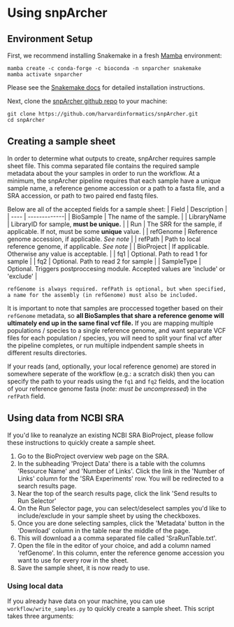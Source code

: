 # Using snpArcher
## Environment Setup
First, we recommend installing Snakemake in a fresh [Mamba](https://github.com/mamba-org/mamba) environment:
```
mamba create -c conda-forge -c bioconda -n snparcher snakemake
mamba activate snparcher
```
Please see the [Snakemake docs](https://snakemake.readthedocs.io/en/stable/getting_started/installation.html) for detailed installation instructions.

Next, clone the [snpArcher github repo](https://github.com/harvardinformatics/snpArcher) to your machine:
```
git clone https://github.com/harvardinformatics/snpArcher.git
cd snpArcher
```

## Creating a sample sheet
In order to determine what outputs to create, snpArcher requires sample sheet file. This comma separated file contains the required sample metadata about the your samples in order to run the workflow. At a minimum, the snpArcher pipeline requires that each sample have a unique sample name, a reference genome accession or a path to a fasta file, and a SRA accession, or path to two paired end fastq files. 

Below are all of the accepted fields for a sample sheet:
| Field | Description |
| ---- | -------------|
| BioSample | The name of the sample. |
| LibraryName | LibraryID for sample, **must be unique.** |
| Run | The SRR for the sample, if applicable. If not, must be some **unique** value. |
| refGenome | Reference genome accession, if applicable. *See note* |
| refPath | Path to local reference genome, if applicable. *See note* |
| BioProject | If applicable. Otherwise any value is acceptable. |
| fq1 | Optional. Path to read 1 for sample |
| fq2 | Optional. Path to read 2 for sample |
| SampleType | Optional. Triggers postproccesing module. Accepted values are 'include' or 'exclude' |

```{note}
refGenome is always required. refPath is optional, but when specified, a name for the assembly (in refGenome) must also be included. 
```

It is important to note that samples are proccessed together based on their `refGenome` metadata, so **all BioSamples that share a reference genome will ultimately end up in the same final vcf file.** If you are mapping multiple populations / species to a single reference genome, and want separate VCF files for each population / species, you will need to split your final vcf after the pipeline completes, or run multiiple indpendent sample sheets in different results directories. 

If your reads (and, optionally, your local reference genome) are stored in somewhere seperate of the workflow (e.g.: a scratch disk) then you can specify the path to your reads using the `fq1` and `fq2` fields, and the location of your reference genome fasta (*note: must be uncompressed*) in the `refPath` field. 

## Using data from NCBI SRA
If you'd like to reanalyze an existing NCBI SRA BioProject, please follow these instructions to quickly create a sample sheet.

1. Go to the BioProject overview web page on the SRA.
2. In the subheading 'Project Data' there is a table with the columns 'Resource Name' and 'Number of Links'. Click the link in the 'Number of Links' column for the 'SRA Experiments' row. You will be redirected to a search results page.
3. Near the top of the search results page, click the link 'Send results to Run Selector'
4. On the Run Selector page, you can select/deselect samples you'd like to include/exclude in your sample sheet by using the checkboxes.
5. Once you are done selecting samples, click the 'Metadata' button in the 'Download' column in the table near the middle of the page.
6. This will download a a comma separated file called 'SraRunTable.txt'.
7. Open the file in the editor of your choice, and add a column named 'refGenome'. In this column, enter the reference genome accession you want to use for every row in the sheet.
8. Save the sample sheet, it is now ready to use.

### Using local data
If you already have data on your machine, you can use `workflow/write_samples.py` to quickly create a sample sheet. This script takes three arguments:



